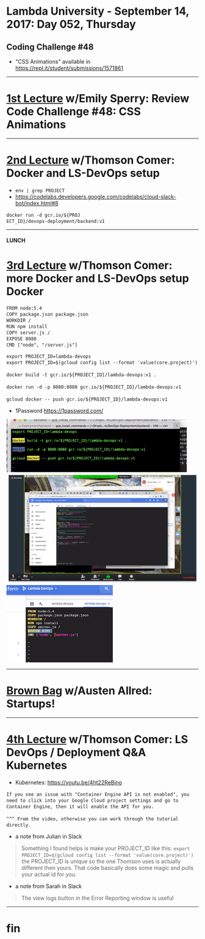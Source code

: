# Lambda University - September 14, 2017: Day 052, Thursday
## Coding Challenge #48
- "CSS Animations" available in https://repl.it/student/submissions/1571861
***
# [1st Lecture](https://youtu.be/2M9caq3E8pM) w/Emily Sperry: Review Code Challenge #48: CSS Animations
***
# [2nd Lecture](VIDEO_RECORDED_BUT_DEPRECATED_PER_FOLLOWING_VIDDY) w/Thomson Comer: Docker and LS-DevOps setup
- `env | grep PROJECT`
- https://codelabs.developers.google.com/codelabs/cloud-slack-bot/index.html#8

```console
docker run -d gcr.io/${PROJ
ECT_ID}/devops-deployment/backend:v1
```

***
#### LUNCH
# [3rd Lecture](https://youtu.be/_76fHf8HcuY) w/Thomson Comer: more Docker and LS-DevOps setup Docker
```
FROM node:5.4
COPY package.json package.json
WORKDIR /
RUN npm install
COPY server.js /
EXPOSE 8080
CMD ["node", "/server.js"]
```

```console
export PROJECT_ID=lambda-devops
export PROJECT_ID=$(gcloud config list --format 'value(core.project)')

docker build -t gcr.io/${PROJECT_ID}/lambda-devops:v1 .

docker run -d -p 8080:8080 gcr.io/${PROJECT_ID}/lambda-devops:v1

gcloud docker -- push gcr.io/${PROJECT_ID}/lambda-devops:v1
```

- 1Password https://1password.com/

![docker.png](docker.png)
![express_server.png](express_server.png)
![Dockerfile.png](Dockerfile.png)

***
# [Brown Bag](VIDEO_RECORDED_NOT_POSTED) w/Austen Allred: Startups!
***
# [4th Lecture](https://youtu.be/19Cjc88IDeE) w/Thomson Comer: LS DevOps / Deployment Q&A Kubernetes
- Kubernetes: https://youtu.be/4ht22ReBjno
```
If you see an issue with "Container Engine API is not enabled", you need to click into your Google Cloud project settings and go to Container Engine, then it will enable the API for you.

^^^ From the video, otherwise you can work through the tutorial directly.
```

- a note from Julian in Slack
> Something I found helps is make your PROJECT_ID like this:
> `export PROJECT_ID=$(gcloud config list --format 'value(core.project)')`
> the PROJECT_ID is unique so the one Thomson uses is actually different then yours. That code basically does some magic and pulls your actual id for you.

- a note from Sarah in Slack
> The view logs button in the Error Reporting window is useful

***
# fin
